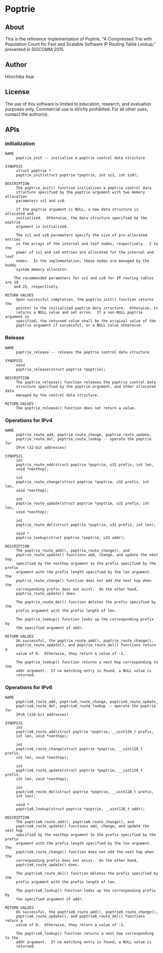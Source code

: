 # Poptrie

## About

This is the reference implementation of Poptrie,  "A Compressed Trie with
Population Count for Fast and Scalable Software IP Routing Table Lookup,"
presented in SIGCOMM 2015.


## Author

Hirochika Asai


## License

The use of this software is limited to education, research, and evaluation
purposes only.  Commercial use is strictly prohibited.  For all other uses,
contact the author(s).

## APIs

### Initialization

    NAME
         poptrie_init -- initialize a poptrie control data structure
         
    SYNOPSIS
         struct poptrie *
         poptrie_init(struct poptrie *poptrie, int sz1, int sz0);
         
    DESCRIPTION
         The poptrie_init() function initializes a poptrie control data
         structure specified by the poptrie argument with two memory allocation
         parameters sz1 and sz0.
         
         If the poptrie argument is NULL, a new data structure is allocated and
         initialized.  Otherwise, the data structure specified by the poptrie
         argument is initialized.
         
         The sz1 and sz0 parameters specify the size of pre-allocated entries
         in the arrays of the internal and leaf nodes, respectively.  2 to the
         power of sz1 and sz0 entries are allocated for the internal and leaf
         nodes.  In the implementation, these nodes are managed by the buddy
         system memory allocator.
         
        The recommended parameters for sz1 and sz0 for IP routing tables are 19
        and 22, respectively.

    RETURN VALUES
         Upon successful completion, the poptrie_init() function returns the
         pointer to the initialized poptrie data structure.  Otherwise, it
         returns a NULL value and set errno.  If a non-NULL poptrie argument is
         specified, the returned value shall be the original value of the
         poptrie argument if successful, or a NULL value otherwise.


### Release

    NAME
         poptrie_release -- release the poptrie control data structure
         
    SYNOPSIS
         void
         poptrie_release(struct poptrie *poptrie);
         
    DESCRIPTION
         The poptrie_release() function releases the poptrie control data
         structure specified by the poptrie argument, and other allocated data
         managed by the control data structure.

    RETURN VALUES
         The poptrie_release() function does not return a value.


### Operations for IPv4

    NAME
         poptrie_route_add, poptrie_route_change, poptrie_route_update,
         poptrie_route_del, poptrie_route_lookup -- operate the poptrie for
         IPv4 (32-bit addresses)
         
    SYNOPSIS
         int
         poptrie_route_add(struct poptrie *poptrie, u32 prefix, int len,
         void *nexthop);
         
         int
         poptrie_route_change(struct poptrie *poptrie, u32 prefix, int len,
         void *nexthop);
         
         int
         poptrie_route_update(struct poptrie *poptrie, u32 prefix, int len,
         void *nexthop);
         
         int
         poptrie_route_del(struct poptrie *poptrie, u32 prefix, int len);
         
         void *
         poptrie_lookup(struct poptrie *poptrie, u32 addr);
         
    DESCRIPTION
         The poptrie_route_add(), poptrie_route_change(), and
         poptrie_route_update() functions add, change, and update the next hop
         specified by the nexthop argument to the prefix specified by the prefix
         argument with the prefix length specified by the len argument.  The
         poptrie_route_change() function does not add the next hop when the
         corresponding prefix does not exist.  On the other hand,
         poptrie_route_update() does.
         
         The poptrie_route_del() function deletes the prefix specified by the
         prefix argument with the prefix length of len.
         
         The poptrie_lookup() function looks up the corresponding prefix by
         the specified argument of addr.
         
    RETURN VALUES
         On successful, the poptrie_route_add(), poptrie_route_change(),
         poptrie_route_update(), and poptrie_route_del() functions return a
         value of 0.  Otherwise, they return a value of -1.
         
         The poptrie_lookup() function returns a next hop corresponding to the
         addr argument.  If no matching entry is found, a NULL value is
         returned.


### Operations for IPv6

    NAME
         poptrie6_route_add, poptrie6_route_change, poptrie6_route_update,
         poptrie6_route_del, poptrie6_route_lookup -- operate the poptrie for
         IPv6 (128-bit addresses)
         
    SYNOPSIS
         int
         poptrie6_route_add(struct poptrie *poptrie, __uint128_t prefix,
         int len, void *nexthop);
         
         int
         poptrie6_route_change(struct poptrie *poptrie, __uint128_t prefix,
         int len, void *nexthop);
         
         int
         poptrie6_route_update(struct poptrie *poptrie, __uint128_t prefix,
         int len, void *nexthop);
         
         int
         poptrie6_route_del(struct poptrie *poptrie, __uint128_t prefix,
         int len);
         
         void *
         poptrie6_lookup(struct poptrie *poptrie, __uint128_t addr);
         
    DESCRIPTION
         The poptrie6_route_add(), poptrie6_route_change(), and
         poptrie6_route_update() functions add, change, and update the next hop
         specified by the nexthop argument to the prefix specified by the prefix
         argument with the prefix length specified by the len argument.  The
         poptrie6_route_change() function does not add the next hop when the
         corresponding prefix does not exist.  On the other hand,
         poptrie6_route_update() does.
         
         The poptrie6_route_del() function deletes the prefix specified by the
         prefix argument with the prefix length of len.
         
         The poptrie6_lookup() function looks up the corresponding prefix by
         the specified argument of addr.
         
    RETURN VALUES
         On successful, the poptrie6_route_add(), poptrie6_route_change(),
         poptrie6_route_update(), and poptrie6_route_del() functions return a
         value of 0.  Otherwise, they return a value of -1.
         
         The poptrie6_lookup() function returns a next hop corresponding to the
         addr argument.  If no matching entry is found, a NULL value is
         returned.

